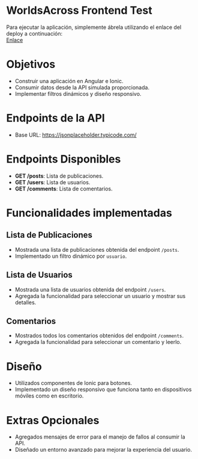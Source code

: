 # WorldsAcross Frontend Test

Para ejecutar la aplicación, simplemente ábrela utilizando el enlace del deploy a continuación:  
[Enlace](https://prueba-tecnica-puce.vercel.app/users)

# Objetivos

- Construir una aplicación en Angular e Ionic.  
- Consumir datos desde la API simulada proporcionada.  
- Implementar filtros dinámicos y diseño responsivo.  

# Endpoints de la API  
- Base URL: https://jsonplaceholder.typicode.com/

# Endpoints Disponibles  

- **GET /posts**: Lista de publicaciones.  
- **GET /users**: Lista de usuarios.  
- **GET /comments**: Lista de comentarios.  

# Funcionalidades implementadas  

## Lista de Publicaciones  
- Mostrada una lista de publicaciones obtenida del endpoint `/posts`.  
- Implementado un filtro dinámico por `usuario`.  

## Lista de Usuarios  
- Mostrada una lista de usuarios obtenida del endpoint `/users`.  
- Agregada la funcionalidad para seleccionar un usuario y mostrar sus detalles.  

## Comentarios  
- Mostrados todos los comentarios obtenidos del endpoint `/comments`.  
- Agregada la funcionalidad para seleccionar un comentario y leerlo.  

# Diseño  
- Utilizados componentes de Ionic para botones.  
- Implementado un diseño responsivo que funciona tanto en dispositivos móviles como en escritorio.  

# Extras Opcionales  
- Agregados mensajes de error para el manejo de fallos al consumir la API.  
- Diseñado un entorno avanzado para mejorar la experiencia del usuario.  
